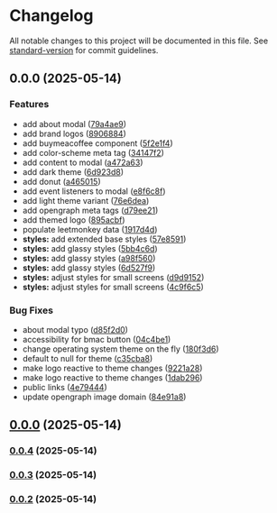 # Changelog

All notable changes to this project will be documented in this file. See [standard-version](https://github.com/conventional-changelog/standard-version) for commit guidelines.

## 0.0.0 (2025-05-14)


### Features

* add about modal ([79a4ae9](https://github.com/brandonleetran/LeetMonkey/commit/79a4ae9108388b9fc6306637a3b843d2e8aa5033))
* add brand logos ([8906884](https://github.com/brandonleetran/LeetMonkey/commit/8906884cf89727b2aff488a9c0d7700047ebf5bc))
* add buymeacoffee component ([5f2e1f4](https://github.com/brandonleetran/LeetMonkey/commit/5f2e1f4e66dec41dc8ad559de2c379e086b10b4a))
* add color-scheme meta tag ([34147f2](https://github.com/brandonleetran/LeetMonkey/commit/34147f25b3bf2eab0fab43e5957d04a843d1ff0d))
* add content to modal ([a472a63](https://github.com/brandonleetran/LeetMonkey/commit/a472a635b3dd4573b473992616d12955dcf8af74))
* add dark theme ([6d923d8](https://github.com/brandonleetran/LeetMonkey/commit/6d923d8bce16a592c9fff7aa13860ceddf4dd7a8))
* add donut ([a465015](https://github.com/brandonleetran/LeetMonkey/commit/a46501565901a3e50e25a5645feb42e667584361))
* add event listeners to modal ([e8f6c8f](https://github.com/brandonleetran/LeetMonkey/commit/e8f6c8fc8a3deddd2084a753923aa4468561b984))
* add light theme variant ([76e6dea](https://github.com/brandonleetran/LeetMonkey/commit/76e6dea5a79981bca65c4c405f5cae7e34f65aa0))
* add opengraph meta tags ([d79ee21](https://github.com/brandonleetran/LeetMonkey/commit/d79ee21ec5aaa5aa6e8b03eb6edcc10d709be1bb))
* add themed logo ([895acbf](https://github.com/brandonleetran/LeetMonkey/commit/895acbf805fad717802b8c8be519169d75bc38f5))
* populate leetmonkey data ([1917d4d](https://github.com/brandonleetran/LeetMonkey/commit/1917d4d4d54a18ea5bc6c104f9daacd9ffe76f89))
* **styles:** add extended base styles ([57e8591](https://github.com/brandonleetran/LeetMonkey/commit/57e859106339ee155366aedff12ba42b8f7677cf))
* **styles:** add glassy styles ([5bb4c6d](https://github.com/brandonleetran/LeetMonkey/commit/5bb4c6d51cb15f675b1d8405365f0809015c0438))
* **styles:** add glassy styles ([a98f560](https://github.com/brandonleetran/LeetMonkey/commit/a98f560847bef25b2dab9b2cefa9905ecb4238c3))
* **styles:** add glassy styles ([6d527f9](https://github.com/brandonleetran/LeetMonkey/commit/6d527f92586523e61e7237ebabfd1405e73a2482))
* **styles:** adjust styles for small screens ([d9d9152](https://github.com/brandonleetran/LeetMonkey/commit/d9d9152601ca63c3b9910f9f993d800a697c5dea))
* **styles:** adjust styles for small screens ([4c9f6c5](https://github.com/brandonleetran/LeetMonkey/commit/4c9f6c57c5d139fd330486029c99f6e7600a75f9))


### Bug Fixes

* about modal typo ([d85f2d0](https://github.com/brandonleetran/LeetMonkey/commit/d85f2d0b3fe0dbdda6ce5cffaaa7570fc31a6f8f))
* accessibility for bmac button ([04c4be1](https://github.com/brandonleetran/LeetMonkey/commit/04c4be17a9ac980df6966b0d3730a1a574d63d90))
* change operating system theme on the fly ([180f3d6](https://github.com/brandonleetran/LeetMonkey/commit/180f3d68010745676125af6c0e4a325c9a4ef075))
* default to null for theme ([c35cba8](https://github.com/brandonleetran/LeetMonkey/commit/c35cba878778126f9b0a48a5ed9b2855a94518cd))
* make logo reactive to theme changes ([9221a28](https://github.com/brandonleetran/LeetMonkey/commit/9221a28c71c8954a1ff5db7d8a06db1ed01e493c))
* make logo reactive to theme changes ([1dab296](https://github.com/brandonleetran/LeetMonkey/commit/1dab29664ef9c4c63c5b9d0f9cd99b05c539f191))
* public links ([4e79444](https://github.com/brandonleetran/LeetMonkey/commit/4e79444cb913e3aaa6c826cc29c684a36dd1710e))
* update opengraph image domain ([84e91a8](https://github.com/brandonleetran/LeetMonkey/commit/84e91a86341772762565f174ed9d99e72cb5ebee))

## [0.0.0](https://github.com/brandonleetran/LeetMonkey/compare/v0.0.4...v0.0.0) (2025-05-14)

### [0.0.4](https://github.com/brandonleetran/LeetMonkey/compare/v0.0.3...v0.0.4) (2025-05-14)

### [0.0.3](https://github.com/brandonleetran/LeetMonkey/compare/v0.0.2...v0.0.3) (2025-05-14)

### [0.0.2](https://github.com/brandonleetran/LeetMonkey/compare/v0.0.1...v0.0.2) (2025-05-14)
